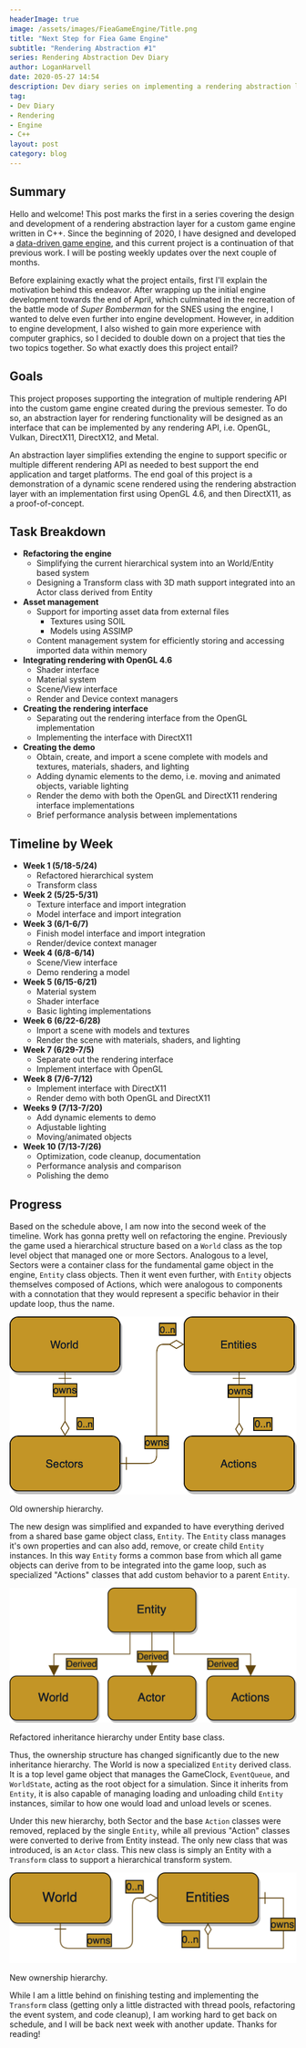 ```yaml
---
headerImage: true
image: /assets/images/FieaGameEngine/Title.png
title: "Next Step for Fiea Game Engine"
subtitle: "Rendering Abstraction #1"
series: Rendering Abstraction Dev Diary
author: LoganHarvell
date: 2020-05-27 14:54
description: Dev diary series on implementing a rendering abstraction layer within a custom game engine.
tag:
- Dev Diary
- Rendering
- Engine
- C++
layout: post
category: blog
---
```


## Summary

Hello and welcome! This post marks the first in a series covering the design and development of a rendering abstraction layer for a custom game engine written in C++. Since the beginning of 2020, I have designed and developed a [data-driven game engine]({{site.url}}/fiea-game-engine/), and this current project is a continuation of that previous work. I will be posting weekly updates over the next couple of months.

Before explaining exactly what the project entails, first I'll explain the motivation behind this endeavor. After wrapping up the initial engine development towards the end of April, which culminated in the recreation of the battle mode of *Super Bomberman* for the SNES using the engine, I wanted to delve even further into engine development. However, in addition to engine development, I also wished to gain more experience with computer graphics, so I decided to double down on a project that ties the two topics together. So what exactly does this project entail?

## Goals

This project proposes supporting the integration of multiple rendering API into the custom game engine created during the previous semester. To do so, an abstraction layer for rendering functionality will be designed as an interface that can be implemented by any rendering API, i.e. OpenGL, Vulkan, DirectX11, DirectX12, and Metal.

An abstraction layer simplifies extending the engine to support specific or multiple different rendering API as needed to best support the end application and target platforms. The end goal of this project is a demonstration of a dynamic scene rendered using the rendering abstraction layer with an implementation first using OpenGL 4.6, and then DirectX11, as a proof-of-concept.

## Task Breakdown

- **Refactoring the engine**
  - Simplifying the current hierarchical system into an World/Entity based system
  - Designing a Transform class with 3D math support integrated into an Actor class derived from Entity
- **Asset management**
  - Support for importing asset data from external files
    - Textures using SOIL
    - Models using ASSIMP
  - Content management system for efficiently storing and accessing imported data within memory
- **Integrating rendering with OpenGL 4.6**
  - Shader interface
  - Material system
  - Scene/View interface
  - Render and Device context managers
- **Creating the rendering interface**
  - Separating out the rendering interface from the OpenGL implementation
  - Implementing the interface with DirectX11
- **Creating the demo**
  - Obtain, create, and import a scene complete with models and textures, materials, shaders, and lighting
  - Adding dynamic elements to the demo, i.e. moving and animated objects, variable lighting
  - Render the demo with both the OpenGL and DirectX11 rendering interface implementations
  - Brief performance analysis between implementations

## Timeline by Week

- **Week 1 (5/18-5/24)**
  - Refactored hierarchical system
  - Transform class
- **Week 2 (5/25-5/31)**
  - Texture interface and import integration
  - Model interface and import integration
- **Week 3 (6/1-6/7)**
  - Finish model interface and import integration
  - Render/device context manager
- **Week 4 (6/8-6/14)**
  - Scene/View interface
  - Demo rendering a model
- **Week 5 (6/15-6/21)**
  - Material system
  - Shader interface
  - Basic lighting implementations
- **Week 6 (6/22-6/28)**
  - Import a scene with models and textures
  - Render the scene with materials, shaders, and lighting
- **Week 7 (6/29-7/5)**
  - Separate out the rendering interface
  - Implement interface with OpenGL
- **Week 8 (7/6-7/12)**
  - Implement interface with DirectX11
  - Render demo with both OpenGL and DirectX11
- **Weeks 9 (7/13-7/20)**
  - Add dynamic elements to demo
  - Adjustable lighting
  - Moving/animated objects
- **Week 10 (7/13-7/26)**
  - Optimization, code cleanup, documentation
  - Performance analysis and comparison
  - Polishing the demo

## Progress

Based on the schedule above, I am now into the second week of the timeline. Work has gonna pretty well on refactoring the engine. Previously the game used a hierarchical structure based on a `World` class as the top level object that managed one or more Sectors. Analogous to a level, Sectors were a container class for the fundamental game object in the engine, `Entity` class objects. Then it went even further, with `Entity` objects themselves composed of Actions, which were analogous to components with a connotation that they would represent a specific behavior in their update loop, thus the name.

![Old Ownership Hierarchy](/assets/images/FieaGameEngine/OldEngineHierarchy.png)
<figcaption class="caption">Old ownership hierarchy.</figcaption>

The new design was simplified and expanded to have everything derived from a shared base game object class, `Entity`. The `Entity` class manages it's own properties and can also add, remove, or create child `Entity` instances. In this way `Entity` forms a common base from which all game objects can derive from to be integrated into the game loop, such as specialized "Actions" classes that add custom behavior to a parent `Entity`.

![New Inheritance Hierarchy](/assets/images/FieaGameEngine/NewEngineInheritanceHierarchy.png)
<figcaption class="caption">Refactored inheritance hierarchy under Entity base class.</figcaption>

Thus, the ownership structure has changed significantly due to the new inheritance hierarchy. The World is now a specialized `Entity` derived class. It is a top level game object that manages the GameClock, `EventQueue`, and `WorldState`, acting as the root object for a simulation. Since it inherits from `Entity`, it is also capable of managing loading and unloading child `Entity` instances, similar to how one would load and unload levels or scenes.

Under this new hierarchy, both Sector and the base `Action` classes were removed, replaced by the single `Entity`, while all previous "Action" classes were converted to derive from Entity instead. The only new class that was introduced, is an `Actor` class. This new class is simply an Entity with a `Transform` class to support a hierarchical transform system.

![New Ownership Hierarchy](/assets/images/FieaGameEngine/NewEngineOwnershipHierarchy.png)
<figcaption class="caption">New ownership hierarchy.</figcaption>

While I am a little behind on finishing testing and implementing the `Transform` class (getting only a little distracted with thread pools, refactoring the event system, and code cleanup), I am working hard to get back on schedule, and I will be back next week with another update. Thanks for reading!
